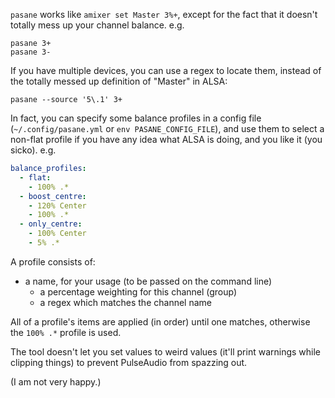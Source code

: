 `pasane` works like `amixer set Master 3%+`, except for the fact
that it doesn't totally mess up your channel balance. e.g.

```
pasane 3+
pasane 3-
```

If you have multiple devices, you can use a regex to locate them,
instead of the totally messed up definition of "Master" in ALSA:

```
pasane --source '5\.1' 3+
```

In fact, you can specify some balance profiles in a config file
(`~/.config/pasane.yml` or `env PASANE_CONFIG_FILE`), and use them to
select a non-flat profile if you have any idea what ALSA is doing, and
you like it (you sicko). e.g.

```yaml
balance_profiles:
  - flat:
    - 100% .*
  - boost_centre:
    - 120% Center
    - 100% .*
  - only_centre:
    - 100% Center
    - 5% .*
```

A profile consists of:

 * a name, for your usage (to be passed on the command line)
   * a percentage weighting for this channel (group)
   * a regex which matches the channel name

All of a profile's items are applied (in order) until one matches, otherwise
the `100% .*` profile is used.

The tool doesn't let you set values to weird values (it'll print warnings while
clipping things) to prevent PulseAudio from spazzing out.

(I am not very happy.)

